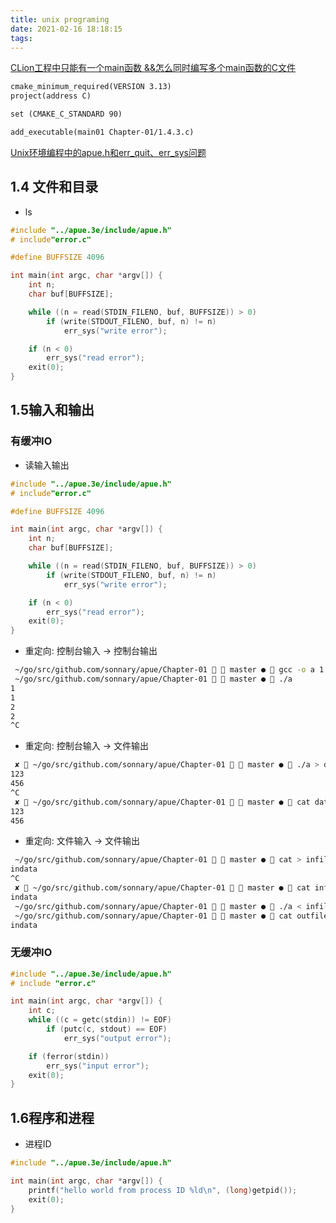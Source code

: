 ```yaml
---
title: unix programing
date: 2021-02-16 18:18:15
tags:
---
```

[CLion工程中只能有一个main函数 &&怎么同时编写多个main函数的C文件](https://blog.csdn.net/justinzwd/article/details/85206640)
```makefile
cmake_minimum_required(VERSION 3.13)
project(address C)

set (CMAKE_C_STANDARD 90)

add_executable(main01 Chapter-01/1.4.3.c)
```

[Unix环境编程中的apue.h和err_quit、err_sys问题](https://blog.csdn.net/u012814984/article/details/44751595)

## 1.4 文件和目录
- ls
```c
#include "../apue.3e/include/apue.h"
# include"error.c"

#define BUFFSIZE 4096

int main(int argc, char *argv[]) {
    int n;
    char buf[BUFFSIZE];

    while ((n = read(STDIN_FILENO, buf, BUFFSIZE)) > 0)
        if (write(STDOUT_FILENO, buf, n) != n)
            err_sys("write error");

    if (n < 0)
        err_sys("read error");
    exit(0);
}
```

## 1.5输入和输出
### 有缓冲IO
- 读输入输出
```c
#include "../apue.3e/include/apue.h"
# include"error.c"

#define BUFFSIZE 4096

int main(int argc, char *argv[]) {
    int n;
    char buf[BUFFSIZE];

    while ((n = read(STDIN_FILENO, buf, BUFFSIZE)) > 0)
        if (write(STDOUT_FILENO, buf, n) != n)
            err_sys("write error");

    if (n < 0)
        err_sys("read error");
    exit(0);
}
```

- 重定向: 控制台输入 -> 控制台输出
```bash
 ~/go/src/github.com/sonnary/apue/Chapter-01   master ●  gcc -o a 1.5.3.c
 ~/go/src/github.com/sonnary/apue/Chapter-01   master ●  ./a
1
1
2
2
^C
```

- 重定向: 控制台输入 -> 文件输出
```bash
 ✘  ~/go/src/github.com/sonnary/apue/Chapter-01   master ●  ./a > data
123
456
^C
 ✘  ~/go/src/github.com/sonnary/apue/Chapter-01   master ●  cat data
123
456
```

- 重定向: 文件输入 -> 文件输出
```bash
 ~/go/src/github.com/sonnary/apue/Chapter-01   master ●  cat > infile
indata
^C
 ✘  ~/go/src/github.com/sonnary/apue/Chapter-01   master ●  cat infile
indata
 ~/go/src/github.com/sonnary/apue/Chapter-01   master ●  ./a < infile > outfile
 ~/go/src/github.com/sonnary/apue/Chapter-01   master ●  cat outfile
indata
```
### 无缓冲IO
```c
#include "../apue.3e/include/apue.h"
# include "error.c"

int main(int argc, char *argv[]) {
    int c;
    while ((c = getc(stdin)) != EOF)
        if (putc(c, stdout) == EOF)
            err_sys("output error");

    if (ferror(stdin))
        err_sys("input error");
    exit(0);
}
```

## 1.6程序和进程
- 进程ID
```c
#include "../apue.3e/include/apue.h"

int main(int argc, char *argv[]) {
    printf("hello world from process ID %ld\n", (long)getpid());
    exit(0);
}
```
